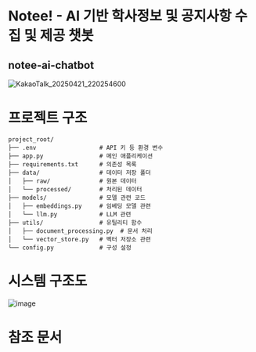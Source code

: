 # Notee! - AI 기반 학사정보 및 공지사항 수집 및 제공 챗봇
## notee-ai-chatbot
![KakaoTalk_20250421_220254600](https://github.com/user-attachments/assets/6a87db01-3952-46c9-828c-03a33800263f)
# 프로젝트 구조
```
project_root/
├── .env                  # API 키 등 환경 변수
├── app.py                # 메인 애플리케이션
├── requirements.txt      # 의존성 목록
├── data/                 # 데이터 저장 폴더
│   ├── raw/              # 원본 데이터
│   └── processed/        # 처리된 데이터
├── models/               # 모델 관련 코드
│   ├── embeddings.py     # 임베딩 모델 관련
│   └── llm.py            # LLM 관련
├── utils/                # 유틸리티 함수
│   ├── document_processing.py  # 문서 처리
│   └── vector_store.py   # 벡터 저장소 관련
└── config.py             # 구성 설정
```
# 시스템 구조도
![image](https://github.com/user-attachments/assets/90b1ab99-fc04-492e-be0a-66e00cbc56b2)
# 참조 문서
